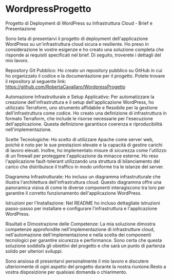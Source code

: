 # WordpressProgetto
Progetto di Deployment di WordPress su Infrastruttura Cloud - Brief e Presentazione

Sono lieta di presentarvi il progetto di deployment dell'applicazione WordPress su un'infrastruttura cloud sicura e resiliente. Ho preso in considerazione le vostre esigenze e ho creato una soluzione completa che risponde ai requisiti specificati nel brief. Di seguito, troverete i dettagli del mio lavoro.

Repository Git Pubblico:
Ho creato un repository pubblico su GitHub in cui ho organizzato il codice e la documentazione per il progetto. Potete trovare il repository al seguente link: https://github.com/RobertaCavallaro/WordpressProgetto

Automazione Infrastrutturale e Setup Applicativo:
Per automatizzare la creazione dell'infrastruttura e il setup dell'applicazione WordPress, ho utilizzato Terraform, uno strumento affidabile e flessibile per la gestione dell'infrastruttura come codice. Ho creato una definizione di infrastruttura in formato Terraform, che include le risorse necessarie per l'esecuzione dell'applicazione. Questa definizione garantisce coerenza e riproducibilità nell'implementazione.

Scelte Tecnologiche:
Ho scelto di utilizzare Apache come server web, poiché è noto per le sue prestazioni elevate e la capacità di gestire carichi di lavoro elevati. Inoltre, ho implementato misure di sicurezza come l'utilizzo di un firewall per proteggere l'applicazione da minacce esterne. Ho reso l'applicazione fault-tolerant utilizzando una struttura di bilanciamento del carico che distribuisce il traffico in modo uniforme tra le istanze del server.

Diagramma Infrastrutturale:
Ho incluso un diagramma infrastrutturale che illustra l'architettura dell'infrastruttura cloud. Questo diagramma offre una panoramica visiva di come le diverse componenti interagiscono tra loro per garantire il corretto funzionamento dell'applicazione WordPress.

Istruzioni per l'Installazione:
Nel README ho incluso dettagliate istruzioni passo-passo per installare e configurare l'infrastruttura e l'applicazione WordPress.

Risultati e Dimostrazione delle Competenze:
La mia soluzione dimostra competenze approfondite nell'implementazione di infrastrutture cloud, nell'automazione dell'implementazione e nella scelta dei componenti tecnologici per garantire sicurezza e performance. Sono certa che questa soluzione soddisfa gli obiettivi del progetto e che sarà un punto di partenza solido per ulteriori sviluppi.

Sono ansiosa di presentarvi personalmente il mio lavoro e discutere ulteriormente di ogni aspetto del progetto durante la nostra riunione.Resto a vostra disposizione per qualsiasi domanda o chiarimento.




